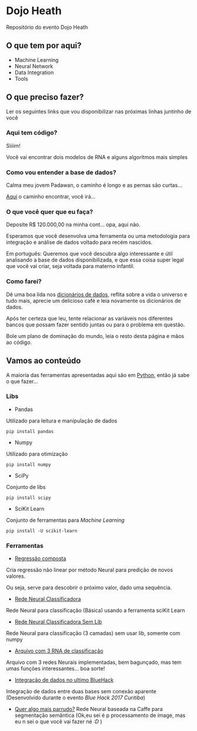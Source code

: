 # Dojo Heath
Repositório do evento Dojo Heath

## O que tem por aqui?
- Machine Learning
- Neural Network
- Data Integration
- Tools

## O que preciso fazer?
Ler os seguintes links que vou disponibilizar nas próximas linhas juntinho de você

### Aqui tem código?
Siiiim!

Você vai encontrar dois modelos de RNA e alguns algoritmos mais simples

### Como vou entender a base de dados?
Calma meu jovem Padawan, o caminho é longo e as pernas são curtas...

[Aqui](pdf/) o caminho encontrar, você irá...

### O que você quer que eu faça?
Deposite R$ 120.000,00 na minha cont... opa, aqui não.

Esperamos que você desenvolva uma ferramenta ou uma metodologia para integração e análise de dados voltado para recém nascidos.

Em português: Queremos que você descubra algo interessante e útil analisando a base de dados disponibilizada, e que essa coisa super legal que você vai criar, seja voltada para materno infantil.

### Como farei?
Dê uma boa lida nos [dicionários de dados](pdf/), reflita sobre a vida o universo e tudo mais, aprecie um delicioso café e leia novamente os dicionários de dados.

Após ter certeza que leu, tente relacionar as variáveis nos diferentes bancos que possam fazer sentido juntas ou para o problema em questão.

Bole um plano de dominação do mundo, leia o resto desta página e mãos ao código.

## Vamos ao conteúdo
A maioria das ferramentas apresentadas aqui são em [Python](https://www.python.org/downloads/), então já sabe o que fazer...
### Libs
- Pandas

Utilizado para leitura e manipulação de dados

```
pip install pandas
```

- Numpy

Utilizado para otimização

```
pip install numpy
```
- SciPy

Conjunto de libs

```
pip install scipy

```
- SciKit Learn

Conjunto de ferramentas para *Machine Learning*

```
pip install -U scikit-learn
```

### Ferramentas
- [Regressão composta](src/regressao_composta.py)

Cria regressão não linear por método Neural para predição de novos valores.

Ou seja, serve para descobrir o próximo valor, dado uma sequência.

- [Rede Neural Classificadora](src/rna_sklearn.py)

Rede Neural para classificação (Básica) usando a ferramenta sciKit Learn

- [Rede Neural Classificadora Sem Lib](src/rna_without_lib.py)

Rede Neural para classificação (3 camadas) sem usar lib, somente com numpy

- [Arquivo com 3 RNA de classificação](src/rna_bagunca.py)

Arquivo com 3 redes Neurais implementadas, bem bagunçado, mas tem umas funções interessantes... boa sorte!

- [Integração de dados no ultimo BlueHack](src/data_integration_blhack.py)

Integração de dados entre duas bases sem conexão aparente (Desenvolvido durante o evento *Blue Hack 2017 Curitiba*)

- [Quer algo mais parrudo?](https://github.com/joaopandolfi/crfasrnn)
Rede Neural baseada na Caffe para segmentação semântica (Ok,eu sei é p processamento de image, mas eu n sei o que você vai fazer né *:D* )
